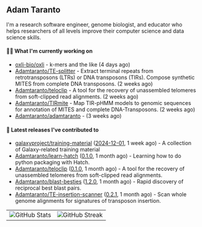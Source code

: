 ## Adam Taranto

I'm a research software engineer, genome biologist, and educator who helps researchers of all levels
improve their computer science and data science skills.

#### 👩‍💻 What I'm currently working on

- [oxli-bio/oxli](https://github.com/oxli-bio/oxli) - k-mers and the like (4 days ago)
- [Adamtaranto/TE-splitter](https://github.com/Adamtaranto/TE-splitter) - Extract terminal repeats from retrotransposons (LTRs) or DNA transposons (TIRs). Compose synthetic MITES from complete DNA transposons. (2 weeks ago)
- [Adamtaranto/teloclip](https://github.com/Adamtaranto/teloclip) -  A tool for the recovery of unassembled telomeres from soft-clipped read alignments. (2 weeks ago)
- [Adamtaranto/TIRmite](https://github.com/Adamtaranto/TIRmite) - Map TIR-pHMM models to genomic sequences for annotation of MITES and complete DNA-Transposons. (2 weeks ago)
- [Adamtaranto/adamtaranto](https://github.com/Adamtaranto/adamtaranto) -  (3 weeks ago)

#### 🔭 Latest releases I've contributed to

- [galaxyproject/training-material](https://github.com/galaxyproject/training-material) ([2024-12-01](https://github.com/galaxyproject/training-material/releases/tag/2024-12-01), 1 week ago) - A collection of Galaxy-related training material
- [Adamtaranto/learn-hatch](https://github.com/Adamtaranto/learn-hatch) ([0.1.0](https://github.com/Adamtaranto/learn-hatch/releases/tag/0.1.0), 1 month ago) - Learning how to do python packaging with Hatch.
- [Adamtaranto/teloclip](https://github.com/Adamtaranto/teloclip) ([0.1.0](https://github.com/Adamtaranto/teloclip/releases/tag/0.1.0), 1 month ago) -  A tool for the recovery of unassembled telomeres from soft-clipped read alignments.
- [Adamtaranto/blast-besties](https://github.com/Adamtaranto/blast-besties) ([1.2.0](https://github.com/Adamtaranto/blast-besties/releases/tag/1.2.0), 1 month ago) - Rapid discovery of reciprocal best blast pairs.
- [Adamtaranto/TE-insertion-scanner](https://github.com/Adamtaranto/TE-insertion-scanner) ([0.2.1](https://github.com/Adamtaranto/TE-insertion-scanner/releases/tag/0.2.1), 1 month ago) - Scan whole genome alignments for signatures of transposon insertion.

<table>
  <tr style="border: none">
    <td valign="top" style="border: none">
      <img src="https://github-readme-stats.vercel.app/api?username=adamtaranto&rank_icon=percentile&show_icons=true&theme=transparent" alt="GitHub Stats" />
    </td>
    <td valign="top" style="border: none">
      <img src="https://github-readme-streak-stats.herokuapp.com?user=adamtaranto&mode=weekly&theme=transparent" alt="GitHub Streak" />
    </td>
  </tr>
</table>